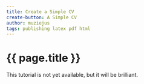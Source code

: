 ```yaml
---
title: Create a Simple CV
create-button: A Simple CV
author: muziejus
tags: publishing latex pdf html 
---
```


<h1>{{ page.title }}</h1>

This tutorial is not yet available, but it will be brilliant.
